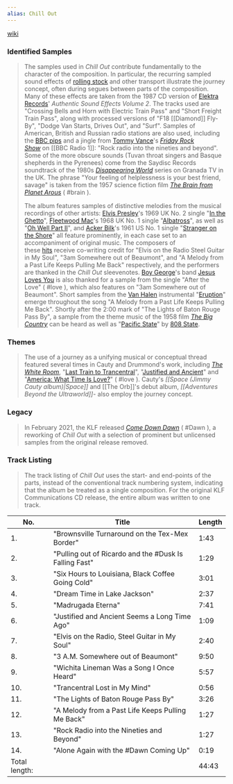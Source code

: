 ```yaml
---
alias: Chill Out
---
```

[wiki](https://en.wikipedia.org/wiki/Chill_Out_(KLF_album))
### Identified Samples
> The samples used in _Chill Out_ contribute fundamentally to the character of the composition. In particular, the recurring sampled sound effects of [rolling stock](https://en.wikipedia.org/wiki/Rolling_stock "Rolling stock") and other transport illustrate the journey concept, often during segues between parts of the composition. Many of these effects are taken from the 1987 CD version of [Elektra Records](https://en.wikipedia.org/wiki/Elektra_Records "Elektra Records")' _Authentic Sound Effects Volume 2_. The tracks used are "Crossing Bells and Horn with Electric Train Pass" and "Short Freight Train Pass", along with processed versions of "F18 [[Diamond]] Fly-By", "Dodge Van Starts, Drives Out", and "Surf". Samples of American, British and Russian radio stations are also used, including the [BBC pips](https://en.wikipedia.org/wiki/BBC_pips "BBC pips") and a jingle from [Tommy Vance](https://en.wikipedia.org/wiki/Tommy_Vance "Tommy Vance")'s _[Friday Rock Show](https://en.wikipedia.org/wiki/Friday_Rock_Show "Friday Rock Show")_ on [[BBC Radio 1]]: "Rock radio into the nineties and beyond". Some of the more obscure sounds (Tuvan throat singers and Basque shepherds in the Pyrenees) come from the Saydisc Records soundtrack of the 1980s _[Disappearing World](https://en.wikipedia.org/wiki/Disappearing_World_(TV_series) "Disappearing World (TV series)")_ series on Granada TV in the UK. The phrase "Your feeling of helplessness is your best friend, savage" is taken from the 1957 science fiction film _[The Brain from Planet Arous](https://en.wikipedia.org/wiki/The_Brain_from_Planet_Arous "The Brain from Planet Arous")_ ( #brain ).
> 
> The album features samples of distinctive melodies from the musical recordings of other artists: [Elvis Presley](https://en.wikipedia.org/wiki/Elvis_Presley "Elvis Presley")'s 1969 UK No. 2 single "[In the Ghetto](https://en.wikipedia.org/wiki/In_the_Ghetto "In the Ghetto")", [Fleetwood Mac](https://en.wikipedia.org/wiki/Fleetwood_Mac "Fleetwood Mac")'s 1968 UK No. 1 single "[Albatross](https://en.wikipedia.org/wiki/Albatross_(instrumental) "Albatross (instrumental)")", as well as "[Oh Well Part II](https://en.wikipedia.org/wiki/Oh_Well_(song) "Oh Well (song)")", and [Acker Bilk](https://en.wikipedia.org/wiki/Acker_Bilk "Acker Bilk")'s 1961 US No. 1 single "[Stranger on the Shore](https://en.wikipedia.org/wiki/Stranger_on_the_Shore "Stranger on the Shore")" all feature prominently, in each case set to an accompaniment of original music. The composers of these [hits](https://en.wikipedia.org/wiki/Hit_single "Hit single") receive co-writing credit for "Elvis on the Radio Steel Guitar in My Soul", "3am Somewhere out of Beaumont", and "A Melody from a Past Life Keeps Pulling Me Back" respectively, and the performers are thanked in the _Chill Out_ sleevenotes. [Boy George](https://en.wikipedia.org/wiki/Boy_George "Boy George")'s band [Jesus Loves You](https://en.wikipedia.org/wiki/Jesus_Loves_You_(band) "Jesus Loves You (band)") is also thanked for a sample from the single "After the Love" ( #love ), which also features on "3am Somewhere out of Beaumont". Short samples from the [Van Halen](https://en.wikipedia.org/wiki/Van_Halen "Van Halen") instrumental "[Eruption](https://en.wikipedia.org/wiki/Eruption_(instrumental) "Eruption (instrumental)")" emerge throughout the song "A Melody from a Past Life Keeps Pulling Me Back". Shortly after the 2:00 mark of "The Lights of Baton Rouge Pass By", a sample from the theme music of the 1958 film _[The Big Country](https://en.wikipedia.org/wiki/The_Big_Country "The Big Country")_ can be heard as well as "[Pacific State](https://en.wikipedia.org/wiki/Pacific_State_(song) "Pacific State (song)")" by [808 State](https://en.wikipedia.org/wiki/808_State "808 State").

### Themes
> The use of a journey as a unifying musical or conceptual thread featured several times in Cauty and Drummond's work, including _[The White Room](https://en.wikipedia.org/wiki/The_White_Room_(KLF_album) "The White Room (KLF album)")_, "[Last Train to Trancentral](https://en.wikipedia.org/wiki/Last_Train_to_Trancentral "Last Train to Trancentral")", "[Justified and Ancient](https://en.wikipedia.org/wiki/Justified_and_Ancient "Justified and Ancient")" and "[America: What Time Is Love?](https://en.wikipedia.org/wiki/America:_What_Time_Is_Love%3F "America: What Time Is Love?")" ( #love ). Cauty's _[[Space (Jimmy Cauty album)|Space]]_ and [[The Orb]]'s debut album, _[[Adventures Beyond the Ultraworld]]_- also employ the journey concept.

### Legacy
> In February 2021, the KLF released _[Come Down Dawn](https://en.wikipedia.org/wiki/Come_Down_Dawn "Come Down Dawn")_ ( #Dawn ), a reworking of _Chill Out_ with a selection of prominent but unlicensed samples from the original release removed.

### Track Listing
> The track listing of _Chill Out_ uses the start- and end-points of the parts, instead of the conventional track numbering system, indicating that the album be treated as a single composition. For the original KLF Communications CD release, the entire album was written to one track.

|No.|Title|Length|
|---|---|---|
|1.|"Brownsville Turnaround on the Tex-Mex Border"|1:43|
|2.|"Pulling out of Ricardo and the #Dusk Is Falling Fast"|1:29|
|3.|"Six Hours to Louisiana, Black Coffee Going Cold"|3:01|
|4.|"Dream Time in Lake Jackson"|2:37|
|5.|"Madrugada Eterna"|7:41|
|6.|"Justified and Ancient Seems a Long Time Ago"|1:09|
|7.|"Elvis on the Radio, Steel Guitar in My Soul"|2:40|
|8.|"3 A.M. Somewhere out of Beaumont"|9:50|
|9.|"Wichita Lineman Was a Song I Once Heard"|5:57|
|10.|"Trancentral Lost in My Mind"|0:56|
|11.|"The Lights of Baton Rouge Pass By"|3:26|
|12.|"A Melody from a Past Life Keeps Pulling Me Back"|1:27|
|13.|"Rock Radio into the Nineties and Beyond"|1:27|
|14.|"Alone Again with the #Dawn Coming Up"|0:19|
|Total length:|   |44:43|
